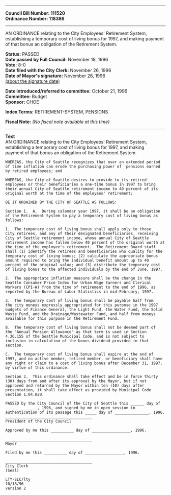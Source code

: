 * * * * *  
  
**Council Bill Number: [](#h0)[](#h2)111520**   
**Ordinance Number: 118386**  
  
* * * * *  
  
AN ORDINANCE relating to the City Employees' Retirement System, establishing a temporary cost of living bonus for 1997, and making payment of that bonus an obligation of the Retirement System.  
  
**Status:** PASSED   
**Date passed by Full Council:** November 18, 1996   
**Vote:** 8-0   
**Date filed with the City Clerk:** November 26, 1996   
**Date of Mayor's signature:** November 26, 1996   
[(about the signature date)](/~public/approvaldate.htm)   
  
  
**Date introduced/referred to committee:** October 21, 1996   
**Committee:** Budget   
**Sponsor:** CHOE   
  
**Index Terms:** RETIREMENT-SYSTEM, PENSIONS  
  
**Fiscal Note:** *(No fiscal note available at this time)*  
  
* * * * *  
  
**Text**  
    AN ORDINANCE relating to the City Employees' Retirement System,  
    establishing a temporary cost of living bonus for 1997, and making  
    payment of that bonus an obligation of the Retirement System.  
  
    WHEREAS, the City of Seattle recognizes that over an extended period  
    of time inflation can erode the purchasing power of  pensions earned  
    by retired employees; and  
  
    WHEREAS, the City of Seattle desires to provide to its retired  
    employees or their beneficiaries a one-time bonus in 1997 to bring  
    their annual City of Seattle retirement income to 40 percent of its  
    original worth at the time of the employees' retirement;  
  
    BE IT ORDAINED BY THE CITY OF SEATTLE AS FOLLOWS:  
  
    Section 1.  A.  During calendar year 1997, it shall be an obligation  
    of the Retirement System to pay a temporary cost of living bonus as  
    follows:  
  
    1.  The temporary cost of living bonus shall apply only to those  
    City retirees, and any of their designated beneficiaries, receiving  
    City of Seattle retirement income, whose annual City of Seattle  
    retirement income has fallen below 40 percent of the original worth at  
    the time of the employee's retirement.  The Retirement Board staff  
    shall (1) identify the retirees and beneficiaries who quality for the  
    temporary cost of living bonus; (2) calculate the appropriate bonus  
    amount required to bring the individual benefit amount up to 40  
    percent of the original value; and (3) distribute the temporary cost  
    of living bonus to the affected individuals by the end of June, 1997.  
  
    2.  The appropriate inflation measure shall be the change in the  
    Seattle Consumer Price Index for Urban Wage Earners and Clerical  
    Workers (CPI-W) from the time of retirement to the end of 1996, as  
    reported by the Bureau of Labor Statistics in mid-February, 1997.  
  
    3.  The temporary cost of living bonus shall be payable half from  
    the city moneys expressly appropriated for this purpose in the 1997  
    budgets of Finance General, the Light Fund, the Water Fund, the Solid  
    Waste Fund, and the Drainage/Wastewater Fund, and half from moneys  
    available for this purpose in the Retirement Fund.  
  
    B.  The temporary cost of living bonus shall not be deemed part of  
    the "Annual Pension Allowance" as that term is used in Section  
    4.36.155 of the Seattle Municipal Code, and is not subject to  
    inclusion in calculation of the bonus dividend provided in that  
    section.  
  
    C.  The temporary cost of living bonus shall expire at the end of  
    1997, and no active member, retired member, or beneficiary shall have  
    any right or claim to a cost of living bonus after December 31, 1997,  
    by virtue of this ordinance.  
  
    Section 2.  This ordinance shall take effect and be in force thirty  
    (30) days from and after its approval by the Mayor, but if not  
    approved and returned by the Mayor within ten (10) days after  
    presentation, it shall take effect as provided by Municipal Code  
    Section 1.04.020.  
  
    PASSED by the City Council of the City of Seattle this ______ day of  
    ______________, 1996, and signed by me in open session in  
    authentication of its passage this _____ day of _______________, 1996.  
    ______________________________________  
    President of the City Council  
  
    Approved by me this __________ day of _________________, 1996.  
  
    ______________________________________  
    Mayor  
  
    Filed by me this __________ day of _________________, 1996.  
  
    ______________________________________  
    City Clerk  
    (Seal)  
  
    LTY-SLC/lty  
    10/18/96  
    version 2  
